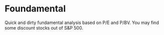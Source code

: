 # Foundamental
Quick and dirty fundamental analysis based on P/E and P/BV. You may find some discount stocks out of S&amp;P 500. 
